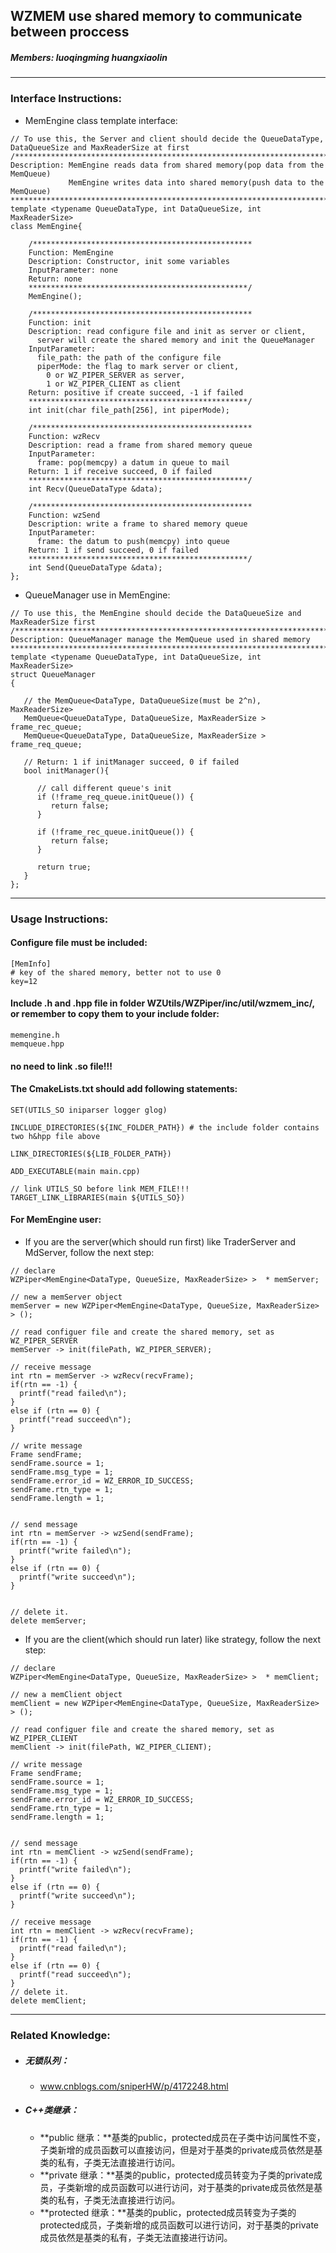 ## WZMEM use shared memory to communicate between proccess

##### Members: luoqingming huangxiaolin

----

### Interface Instructions:

- MemEngine class template interface:

```
// To use this, the Server and client should decide the QueueDataType, DataQueueSize and MaxReaderSize at first
/***************************************************************************
Description: MemEngine reads data from shared memory(pop data from the MemQueue)
             MemEngine writes data into shared memory(push data to the MemQueue)
****************************************************************************/
template <typename QueueDataType, int DataQueueSize, int MaxReaderSize>
class MemEngine{

    /************************************************* 
    Function: MemEngine
    Description: Constructor, init some variables
    InputParameter: none
    Return: none
    *************************************************/
    MemEngine();

    /************************************************* 
    Function: init
    Description: read configure file and init as server or client,
      server will create the shared memory and init the QueueManager
    InputParameter: 
      file_path: the path of the configure file
      piperMode: the flag to mark server or client, 
        0 or WZ_PIPER_SERVER as server,
        1 or WZ_PIPER_CLIENT as client
    Return: positive if create succeed, -1 if failed
    *************************************************/
    int init(char file_path[256], int piperMode);

    /************************************************* 
    Function: wzRecv
    Description: read a frame from shared memory queue
    InputParameter: 
      frame: pop(memcpy) a datum in queue to mail
    Return: 1 if receive succeed, 0 if failed
    *************************************************/
    int Recv(QueueDataType &data);

    /************************************************* 
    Function: wzSend
    Description: write a frame to shared memory queue
    InputParameter: 
      frame: the datum to push(memcpy) into queue
    Return: 1 if send succeed, 0 if failed
    *************************************************/
    int Send(QueueDataType &data);
};
```

- QueueManager use in MemEngine:

```
// To use this, the MemEngine should decide the DataQueueSize and MaxReaderSize first
/***************************************************************************
Description: QueueManager manage the MemQueue used in shared memory
****************************************************************************/
template <typename QueueDataType, int DataQueueSize, int MaxReaderSize>
struct QueueManager
{

   // the MemQueue<DataType, DataQueueSize(must be 2^n), MaxReaderSize>
   MemQueue<QueueDataType, DataQueueSize, MaxReaderSize > frame_rec_queue;
   MemQueue<QueueDataType, DataQueueSize, MaxReaderSize > frame_req_queue;

   // Return: 1 if initManager succeed, 0 if failed
   bool initManager(){

      // call different queue's init
      if (!frame_req_queue.initQueue()) {
         return false;
      }

      if (!frame_rec_queue.initQueue()) {
         return false;
      }

      return true;
   }
};
```

----

### Usage Instructions:

#### Configure file must be included:

```
[MemInfo]
# key of the shared memory, better not to use 0
key=12
```

#### Include .h and .hpp file in folder WZUtils/WZPiper/inc/util/wzmem_inc/, or remember to copy them to your include folder:

```
memengine.h
memqueue.hpp
```

#### no need to link .so file!!!


#### The CmakeLists.txt should add following statements:

```
SET(UTILS_SO iniparser logger glog)

INCLUDE_DIRECTORIES(${INC_FOLDER_PATH}) # the include folder contains two h&hpp file above

LINK_DIRECTORIES(${LIB_FOLDER_PATH})

ADD_EXECUTABLE(main main.cpp)

// link UTILS_SO before link MEM_FILE!!!
TARGET_LINK_LIBRARIES(main ${UTILS_SO})
```

#### For MemEngine user:

- If you are the server(which should run first) like TraderServer and MdServer, follow the next step:

```
// declare
WZPiper<MemEngine<DataType, QueueSize, MaxReaderSize> >  * memServer;

// new a memServer object
memServer = new WZPiper<MemEngine<DataType, QueueSize, MaxReaderSize> > ();

// read configuer file and create the shared memory, set as WZ_PIPER_SERVER
memServer -> init(filePath, WZ_PIPER_SERVER);

// receive message
int rtn = memServer -> wzRecv(recvFrame);
if(rtn == -1) {
  printf("read failed\n");
}
else if (rtn == 0) {
  printf("read succeed\n");
}

// write message
Frame sendFrame;
sendFrame.source = 1;
sendFrame.msg_type = 1;
sendFrame.error_id = WZ_ERROR_ID_SUCCESS;
sendFrame.rtn_type = 1;
sendFrame.length = 1;


// send message
int rtn = memServer -> wzSend(sendFrame);
if(rtn == -1) {
  printf("write failed\n");
}
else if (rtn == 0) {
  printf("write succeed\n");
}


// delete it.
delete memServer;

```

- If you are the client(which should run later) like strategy, follow the next step:

```
// declare
WZPiper<MemEngine<DataType, QueueSize, MaxReaderSize> >  * memClient;

// new a memClient object 
memClient = new WZPiper<MemEngine<DataType, QueueSize, MaxReaderSize> > ();

// read configuer file and create the shared memory, set as WZ_PIPER_CLIENT
memClient -> init(filePath, WZ_PIPER_CLIENT);

// write message
Frame sendFrame;
sendFrame.source = 1;
sendFrame.msg_type = 1;
sendFrame.error_id = WZ_ERROR_ID_SUCCESS;
sendFrame.rtn_type = 1;
sendFrame.length = 1;


// send message
int rtn = memClient -> wzSend(sendFrame);
if(rtn == -1) {
  printf("write failed\n");
}
else if (rtn == 0) {
  printf("write succeed\n");
}

// receive message
int rtn = memClient -> wzRecv(recvFrame);
if(rtn == -1) {
  printf("read failed\n");
}
else if (rtn == 0) {
  printf("read succeed\n");
}
// delete it.
delete memClient;

```

------

### Related Knowledge:

- ##### 无锁队列：
    
  - www.cnblogs.com/sniperHW/p/4172248.html

- ##### C++类继承：

  - **public 继承：**基类的public，protected成员在子类中访问属性不变，子类新增的成员函数可以直接访问，但是对于基类的private成员依然是基类的私有，子类无法直接进行访问。
  - **private 继承：**基类的public，protected成员转变为子类的private成员，子类新增的成员函数可以进行访问，对于基类的private成员依然是基类的私有，子类无法直接进行访问。
  - **protected 继承：**基类的public，protected成员转变为子类的protected成员，子类新增的成员函数可以进行访问，对于基类的private成员依然是基类的私有，子类无法直接进行访问。
